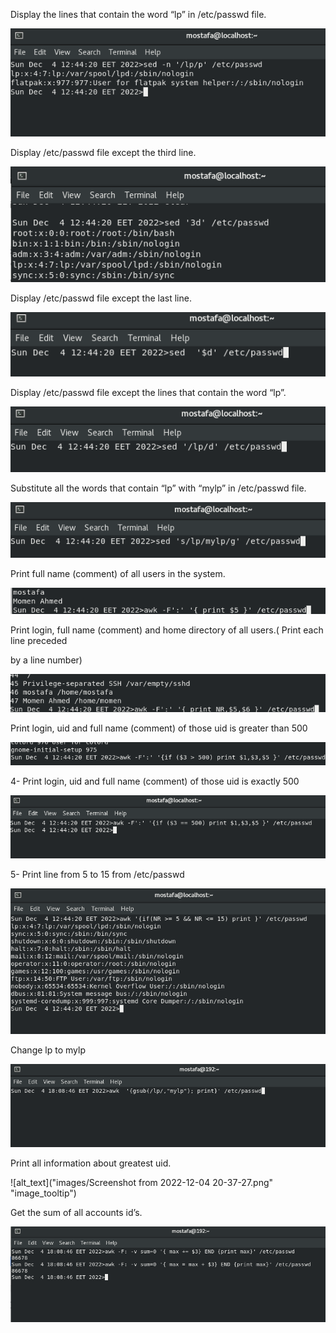 Display the lines that contain the word “lp” in /etc/passwd file.


![alt_text](images/image1.png "image_tooltip")


Display /etc/passwd file except the third line.


![alt_text](images/image2.png "image_tooltip")


Display /etc/passwd file except the last line.


![alt_text](images/image3.png "image_tooltip")


Display /etc/passwd file except the lines that contain the word “lp”.


![alt_text](images/image4.png "image_tooltip")


Substitute all the words that contain “lp” with “mylp” in /etc/passwd file.


![alt_text](images/image5.png "image_tooltip")


Print full name (comment) of all users in the system.


![alt_text](images/image6.png "image_tooltip")


Print login, full name (comment) and home directory of all users.( Print each line preceded

by a line number)


![alt_text](images/image7.png "image_tooltip")


Print login, uid and full name (comment) of those uid is greater than 500


![alt_text](images/image8.png "image_tooltip")


4- Print login, uid and full name (comment) of those uid is exactly 500


![alt_text](images/image9.png "image_tooltip")


5- Print line from 5 to 15 from /etc/passwd


![alt_text](images/image10.png "image_tooltip")


Change lp to mylp


![alt_text](images/image11.png "image_tooltip")


Print all information about greatest uid.


![alt_text]("images/Screenshot from 2022-12-04 20-37-27.png" "image_tooltip")


Get the sum of all accounts id’s.


![alt_text](images/image13.png "image_tooltip")


